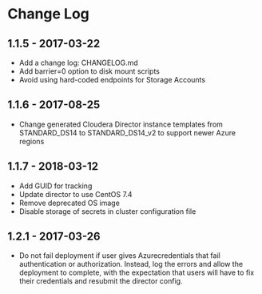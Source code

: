 # Change Log

## 1.1.5 - 2017-03-22

* Add a change log: CHANGELOG.md
* Add barrier=0 option to disk mount scripts
* Avoid using hard-coded endpoints for Storage Accounts

## 1.1.6 - 2017-08-25

* Change generated Cloudera Director instance templates from STANDARD_DS14
to STANDARD_DS14_v2 to support newer Azure regions

## 1.1.7 - 2018-03-12
* Add GUID for tracking
* Update director to use CentOS 7.4
* Remove deprecated OS image
* Disable storage of secrets in cluster configuration file

## 1.2.1 - 2017-03-26

* Do not fail deployment if user gives Azurecredentials that fail
authentication or authorization. Instead, log the errors and allow the
deployment to complete, with the expectation that users will have to fix
their credentials and resubmit the director config.
